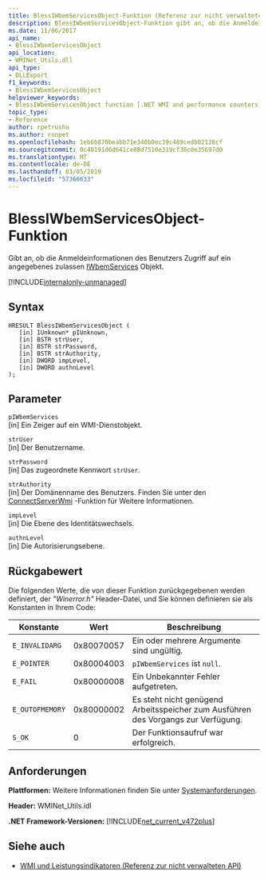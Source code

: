 ```yaml
---
title: BlessIWbemServicesObject-Funktion (Referenz zur nicht verwalteten API)
description: BlessIWbemServicesObject-Funktion gibt an, ob die Anmeldeinformationen des Benutzers Zugriff auf ein Objekt IWbemServices zulassen
ms.date: 11/06/2017
api_name:
- BlessIWbemServicesObject
api_location:
- WMINet_Utils.dll
api_type:
- DLLExport
f1_keywords:
- BlessIWbemServicesObject
helpviewer_keywords:
- BlessIWbemServicesObject function [.NET WMI and performance counters]
topic_type:
- Reference
author: rpetrusha
ms.author: ronpet
ms.openlocfilehash: 1eb6b870beabb71e340b0ec39c489cedb02128cf
ms.sourcegitcommit: 0c48191d6d641ce88d7510e319cf38c0e35697d0
ms.translationtype: MT
ms.contentlocale: de-DE
ms.lasthandoff: 03/05/2019
ms.locfileid: "57366633"
---
```

# <a name="blessiwbemservicesobject-function"></a>BlessIWbemServicesObject-Funktion
Gibt an, ob die Anmeldeinformationen des Benutzers Zugriff auf ein angegebenes zulassen [IWbemServices](/windows/desktop/api/wbemcli/nn-wbemcli-iwbemservices) Objekt. 

[!INCLUDE[internalonly-unmanaged](../../../../includes/internalonly-unmanaged.md)]

## <a name="syntax"></a>Syntax

```
HRESULT BlessIWbemServicesObject (
   [in] IUnknown* pIUnknown,
   [in] BSTR strUser, 
   [in] BSTR strPassword, 
   [in] BSTR strAuthority, 
   [in] DWORD impLevel, 
   [in] DWORD authnLevel
);
```

## <a name="parameters"></a>Parameter

`pIWbemServices`\
[in] Ein Zeiger auf ein WMI-Dienstobjekt.

`strUser`\
[in] Der Benutzername.

`strPassword`\
[in] Das zugeordnete Kennwort `strUser`.

`strAuthority`\
[in] Der Domänenname des Benutzers. Finden Sie unter den [ConnectServerWmi](connectserverwmi.md) -Funktion für Weitere Informationen.

`impLevel`\
[in] Die Ebene des Identitätswechsels.

`authnLevel`\
[in] Die Autorisierungsebene.

## <a name="return-value"></a>Rückgabewert

Die folgenden Werte, die von dieser Funktion zurückgegebenen werden definiert, der *"Winerror.h"* Header-Datei, und Sie können definieren sie als Konstanten in Ihrem Code:

|Konstante  |Wert  |Beschreibung  |
|---------|---------|---------|
| `E_INVALIDARG` | 0x80070057 | Ein oder mehrere Argumente sind ungültig. |
| `E_POINTER` | 0x80004003 | `pIWbemServices` ist `null`. | 
| `E_FAIL` | 0x80000008 | Ein Unbekannter Fehler aufgetreten. |
| `E_OUTOFMEMORY` | 0x80000002 | Es steht nicht genügend Arbeitsspeicher zum Ausführen des Vorgangs zur Verfügung. | 
| `S_OK` | 0 | Der Funktionsaufruf war erfolgreich. | 

## <a name="requirements"></a>Anforderungen

 **Plattformen:** Weitere Informationen finden Sie unter [Systemanforderungen](../../../../docs/framework/get-started/system-requirements.md).

 **Header:** WMINet_Utils.idl

 **.NET Framework-Versionen:** [!INCLUDE[net_current_v472plus](../../../../includes/net-current-v472plus.md)]

## <a name="see-also"></a>Siehe auch

- [WMI und Leistungsindikatoren (Referenz zur nicht verwalteten API)](index.md)